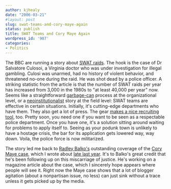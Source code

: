 ```yaml
---
author: kjhealy
date: "2006-03-21"
#layout: post
slug: swat-teams-and-cory-maye-again
status: publish
title: SWAT Teams and Cory Maye Again
wordpress_id: '907'
categories:
- Politics
---
```


The BBC are running a story about [SWAT raids](http://news.bbc.co.uk/2/hi/americas/4803570.stm). The hook is the case of Dr Salvatore Culosoi, a Virginia doctor who was under investigation for illegal gambling. Culosi was unarmed, had no history of violent behavior, and threatened no-one during the raid. He was shot dead by a police officer. A striking statistic from the article is that the number of SWAT raids per year has increased from 3,000 in the 1980s to "at least 40,000 per year" now. Seems like a straightforward [garbage-can](http://faculty.washington.edu/krumme/gloss/g.html) process at the organizational level, or a [neoinstitutionalist](http://en.wikipedia.org/wiki/New_institutionalism) story at the field level: SWAT teams are effective in certain situations. Initially, it's cutting-edge departments who have them. They also get a lot of press. The gear [makes a nice recruiting tool](http://www.sonypictures.com/homevideo/s.w.a.t./), too. Pretty soon, you need one if you want to be seen as a respectable police department. Once you have one, it's a solution sitting around waiting for problems to apply itself to. Seeing as your podunk town is unlikely to have a hostage crisis, the bar for its application gets lowered way, way down. Voila, the police force is now militarized.

The story led me back to [Radley Balko's](http://www.theagitator.com/) outstanding coverage of the [Cory Maye case](http://www.theagitator.com/archives/cat_cory_maye.php), which I wrote about [late last year](http://crookedtimber.org/2005/12/12/knock-knock-bang-bang/). It's to Balko's great credit that he's been following up on this miscarriage of justice. He's working on a magazine article about the case, which I sincerely hope appears where people will see it. Right now the Maye case shows that a lot of blogger agitation (about a nonpartisan issue, no less) can just sink without a trace unless it gets picked up by the media.
